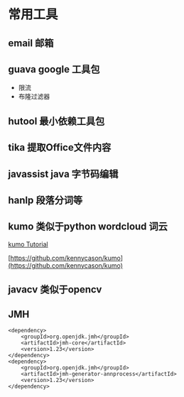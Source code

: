 # 常用工具


## email 邮箱

## guava google 工具包

- 限流
- 布隆过滤器

##  hutool 最小依赖工具包

##  tika 提取Office文件内容

##  javassist java 字节码编辑

##  hanlp 段落分词等

## kumo 类似于python wordcloud 词云

[kumo Tutorial](http://kennycason.com/posts/2014-07-03-kumo-wordcloud.html)

[https://github.com/kennycason/kumo](https://github.com/kennycason/kumo)

## javacv 类似于opencv

## JMH  
```
<dependency>
    <groupId>org.openjdk.jmh</groupId>
    <artifactId>jmh-core</artifactId>
    <version>1.23</version>
</dependency>
<dependency>
    <groupId>org.openjdk.jmh</groupId>
    <artifactId>jmh-generator-annprocess</artifactId>
    <version>1.23</version>
</dependency>
```

